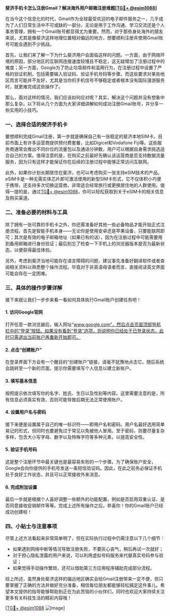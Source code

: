 **斐济手机卡怎么注册Gmail？解决海外用户邮箱注册难题[[TG💪+ @esim1088](https://t.me/s/esim1088)]**

在当今这个信息化的时代，Gmail作为全球最受欢迎的电子邮件服务之一，几乎成为了人们日常生活中不可或缺的一部分。无论是用于工作沟通、学习交流还是个人事务管理，拥有一个Gmail账号都显得尤为重要。然而，对于那些身处海外的朋友来说，尤其是像斐济这样地理位置相对偏远的地方，想要顺利注册并使用Gmail账号可能会遇到不少挑战。

首先，让我们来了解一下为什么斐济用户会面临这样的问题。一方面，由于网络环境的原因，部分地区的互联网连接速度较慢且不稳定，这无疑增加了注册过程中的难度；另一方面，Google为了防止垃圾邮件和滥用行为，在注册过程中设置了严格的验证机制，包括需要输入验证码、验证手机号码等步骤。而这些要求对某些地区而言可能并不友好，尤其是当你的手机信号不够稳定或者根本没有国际漫游服务时，就更难完成这些操作了。

那么，面对这样的情况，我们应该如何应对呢？其实，解决这个问题并没有想象中那么复杂。以下将从几个方面为大家详细讲解如何成功注册Gmail账号，并分享一些实用的小技巧。

### 一、选择合适的斐济手机卡

要想顺利完成Gmail注册，第一步就是确保自己有一张稳定的斐济本地SIM卡。目前市面上有许多运营商提供预付费套餐，比如Digicel和Vodafone Fiji等。这些服务商通常会推出不同价位的流量包以及通话分钟数，用户可以根据自身需求挑选适合自己的方案。值得注意的是，在购买之前最好先确认该运营商是否支持数据流量服务，因为只有这样才能保证你在后续的注册过程中能够正常访问互联网。

此外，如果你计划长期居住在斐济，也可以考虑购买一张支持eSIM技术的产品。eSIM卡是一种无需实体芯片即可激活使用的新型SIM卡形式，它不仅体积小巧便于携带，还支持多次切换运营商，非常适合经常旅行或更换居住地的人群使用。值得一提的是，通过[TG💪+ @esim1088](https://t.me/s/esim1088)，你可以轻松获取到关于eSIM卡的相关信息及购买渠道。

### 二、准备必要的材料与工具

除了拥有一张可靠的手机卡之外，你还需准备好其他一些必备物品才能开始正式注册流程。首先是智能手机本身——无论你是使用安卓还是苹果设备，只要能联网即可；其次是有效的电子邮箱地址（如果已有的话），因为在注册过程中可能需要用到备用邮箱进行身份验证；最后别忘了检查一下手机上的浏览器版本是否为最新状态，以便获得最佳体验。

另外，考虑到斐济当地可能存在语言障碍的问题，建议事先准备好翻译软件或者查阅相关资料以熟悉整个操作流程。毕竟对于非英语母语者而言，直接阅读英文界面可能会存在一定困难。

### 三、具体的操作步骤详解

接下来就让我们一步步来看一看如何具体执行Gmail账户创建任务吧！

#### 1. 访问Google官网

打开任意一款浏览器后，输入网址“www.google.com”，然后点击页面顶部导航栏中的“登录”按钮。如果没有看到“登录”选项，则说明你已经处于已登录状态，此时只需退出当前账户再重新开始即可。

#### 2. 点击“创建账户”

在登录界面下方会有一个醒目的“创建账户”链接，请毫不犹豫地点击它。随后系统会跳转至一个新的页面，提示你需要填写个人信息以建立新账户。

#### 3. 填写基本信息

按照提示依次填写你的名字、姓氏、生日以及性别等内容。这里需要注意的是，所有信息必须真实有效，否则可能导致后期无法正常使用账户。

#### 4. 设置用户名与密码

接下来便是设置属于自己的唯一标识符——即用户名和密码。用户名最好选用简单易记的形式，但同时也要避免过于常见以免被他人冒用。至于密码，则要尽量复杂多样，包含大小写字母、数字以及特殊字符等多种元素，以提高安全性。

#### 5. 验证手机号码

这是整个注册环节中最关键也是最容易失败的一个步骤。为了确保账户安全，Google会向你提供的手机号发送一条短信验证码。因此，在此之前务必保证手机处于良好工作状态，并且可以正常接收外来消息。

#### 6. 完成附加设置

最后一步就是根据个人喜好调整一些额外的功能配置，例如是否启用双重认证、是否同意接收促销邮件等等。完成上述所有操作之后，恭喜你！你的Gmail账户已经成功创建啦！

### 四、小贴士与注意事项

尽管上述方法看起来非常简单明了，但在实际执行过程中仍需注意以下几个细节：

- 如果遇到网络中断等情况导致注册失败，不要灰心丧气，稍后再试一次就好；
- 对于担心隐私泄露的用户来说，可以利用虚拟号码服务来代替真实号码参与验证；
- 如果觉得手动操作繁琐，还可以借助第三方应用程序辅助完成部分流程。

综上所述，虽然身处斐济这样的偏远地区确实会给Gmail注册带来一定不便，但只要掌握了正确的方法并做好充分准备，相信每位朋友都能够轻松搞定这件事儿。希望本文提供的指导能够帮助到正在为此苦恼的小伙伴们，同时也欢迎大家持续关注更多有关科技生活的精彩内容哦！

[[TG💪+ @esim1088](https://t.me/s/esim1088) ![Image](https://i.postimg.cc/4NQfJmqS/Snipaste-2025-05-13-00-14-12.png)]
